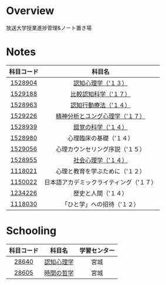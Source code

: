 # Overview
放送大学授業進捗管理&ノート置き場

# Notes
| 科目コード | 科目名 |
|:---:|:---:|
| [1528904](https://www.ouj.ac.jp/hp/kamoku/H30/kyouyou/C/sinri/1528904.html) | [認知心理学（’１３） ](1528904-cognitive-psychology/cognitive-psychology.md) |
| [1529188](https://www.ouj.ac.jp/hp/kamoku/H30/kyouyou/C/sinri/1529188.html) | [	比較認知科学（’１７） 	](1529188-comparative-cognition/comparative-cognition.md) |
| [1528963](https://www.ouj.ac.jp/hp/kamoku/H30/kyouyou/C/sinri/1528963.html) | [認知行動療法（’１４） ](1528963-cognitive-behavioral-therapies/cognitive-behavioral-therapies.md) |
| [1529226](https://www.ouj.ac.jp/hp/kamoku/H30/kyouyou/C/sinri/1529226.html) | [精神分析とユング心理学（’１７） ](1529226-psychoanalysis-and-jung-psychology/psychoanalysis-and-jung-psychology.md) |
| [1528939](https://www.ouj.ac.jp/hp/kamoku/H30/kyouyou/C/sinri/1528939.html) | [錯覚の科学（’１４） ](1528939-the-science-of-illusion/the-science-of-illusion.md) |
| [1528980](https://www.ouj.ac.jp/hp/kamoku/H30/kyouyou/C/sinri/1528980.html) | 心理臨床の基礎（’１４） |
| [1529056](https://www.ouj.ac.jp/hp/kamoku/H30/kyouyou/C/sinri/1529056.html) | 心理カウンセリング序説（’１５） |
| [1528955](https://www.ouj.ac.jp/hp/kamoku/H30/kyouyou/C/sinri/1528955.html) | [社会心理学（’１４） ](1528955-social-psychology/social-psychology.md) |
| [1118021](https://www.ouj.ac.jp/hp/kamoku/pdf/1118021.pdf) | 心理と教育を学ぶために（’１２） |
| [1150022](https://www.ouj.ac.jp/hp/kamoku/H30/kyouyou/C/kiban_kiban/1150022.html) | 日本語アカデミックライティング（’１７） |
| [1234226](http://www.ouj.ac.jp/hp/kamoku/H30/kyouyou/C/ningen/1234226.html) | 歴史と人間（’１４） |
| [1118030](https://www.ouj.ac.jp/hp/kamoku/pdf/1118030.pdf) | 「ひと学」への招待（’１２） |

# Schooling
| 科目コード | 科目名 | 学習センター |
|:---:|:---:|:---:|
| [28640](http://forests.ouj.ac.jp/ouj-f301/dt-28640.html) | [認知心理学](2489856-cognitive-psychology/cognitive-psychology.md) | 宮城 |
| [28605](http://forests.ouj.ac.jp/ouj-f301/dt-28605.html) | [時間の哲学](2489961-philosophy-of-time/philosophy-of-time.md) | 宮城 |
